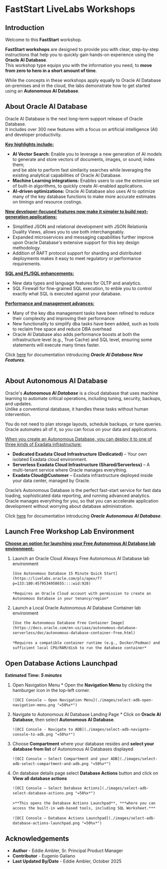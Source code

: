 # FastStart LiveLabs Workshops 

## Introduction  

Welcome to this **FastStart** workshop.  

**FastStart workshops** are designed to provide you with clear, step-by-step instructions that help you to quickly gain hands-on experience using the **Oracle AI Database**.  
This workshop type equips you with the information you need, to **move from zero to hero in a short amount of time**.

While the concepts in these workshops apply equally to Oracle AI Database on-premises and in the cloud, the labs demonstrate how to get started using an **Autonomous AI Database**.


## About Oracle AI Database
Oracle AI Database is the next long-term support release of Oracle Database.  
It includes over 300 new features with a focus on artificial intelligence (AI) and developer productivity.  

<u>**Key highlights include:**</u>

* **AI Vector Search:** Enable you to leverage a new generation of AI models to generate and store vectors of documents, images, or sound; index them;  
and be able to perform fast similarity searches while leveraging the existing analytical capabilities of Oracle AI Database.
* **Machine Learning integrations:** Enables users to use the extensive set of built-in algorithms, to quickly create AI-enabled applications.
* **AI-driven optimizations:** Oracle AI Database also uses AI to optimize many of the key database functions to make more accurate estimates on timings and resource costings.  

<u>**New developer-focused features now make it simpler to build next-generation applications:**</u>

* Simplified JSON and relational development with JSON Relationla Duality Views, allows you to use both interchangeably.
* Expanded microservices and messaging capabilities further improve upon Oracle Database's extensive support for this key design methodology.
* Addition of RAFT protocol support for sharding and distributed deployments makes it easy to meet regulatory or performance requirements.  

<u>**SQL and PL/SQL enhancements:**</u>

* New data types and language features for OLTP and analytics.
* SQL Firewall for fine-grained SQL execution, to enble you to control exactly what SQL is executed against your database.  

<u>**Performance and management advances:**</u>

* Many of the key dba management tasks have been refined to reduce their complexity and improving their performance
* New functionality to simplify dba tasks have been added, such as tools to reclaim free space and reduce DBA overhead
* Oracle AI Database also adds performance boosts at both the infrastructure level (e.g., True Cache) and SQL level, ensuring some statements will execute many times faster.


Click [here](https://docs.oracle.com/en/database/oracle/oracle-database/23/nfcoa/feature_highlights.html) for documentation introducing ***Oracle AI Database New Features***.  
<br>

## About Autonomous AI Database
Oracle's ***Autonomous AI Database*** is a cloud database that uses machine learning to automate critical operations, including tuning, security, backups, and updates.  
Unlike a conventional database, it handles these tasks without human intervention.

You do not need to plan storage layouts, schedule backups, or tune queries. Oracle automates all of it, so you can focus on your data and applications.

<u>When you create an Autonomous Database, you can deploy it to one of three kinds of Exadata infrastructure:</u>

* **Dedicated Exadata Cloud Infrastructure (Dedicated)** – Your own isolated Exadata cloud environment.
* **Serverless Exadata Cloud Infrastructure (Shared/Serverless)** – A multi-tenant service where Oracle manages everything.
* **Exadata Cloud@Customer** – Exadata infrastructure deployed inside your data center, managed by Oracle.


Oracle’s Autonomous Database is the perfect fast-start service for fast data loading, sophisticated data reporting, and running advanced analytics.  
Oracle manages everything for you, so that you can accelerate application development without worrying about database administration.

Click [here](https://docs.oracle.com/en/cloud/paas/autonomous-database/index.html) for documentation introducing ***Oracle Autonomous AI Database***.  


## Launch Free Workshop Lab Environment


<u>**Choose an option for launching your Free Autonomous AI Database lab environment:**</u>.  

1. Launch an Oracle Cloud Always Free Autonomous AI Database lab environment

       [Use Autonomous Database 15 Minute Quick Start](https://livelabs.oracle.com/pls/apex/f?p=133:180:4579534958655::::wid:928)
    
       *Requires an Oracle Cloud account with permission to create an Autonomous Database in your tenancy/region*
    

1. Launch a Local Oracle Autonomous AI Database Container lab environment  

       [Use the Autonomous Database Free Container Image](https://docs.oracle.com/en-us/iaas/autonomous-database-serverless/doc/autonomous-database-container-free.html)
    
       *Requires a compatible container runtime (e.g., Docker/Podman) and sufficient local CPU/RAM/disk to run the database container*
    

## Open Database Actions Launchpad

**Estimated Time:** ***5 minutes***

1. Open Navigation Menu
       * Open the **Navigation Menu** by clicking the hamburger icon in the top-left corner.

       ![OCI Console – Open Navigation Menu](./images/select-adb-open-navigation-menu.png "=50%x*")

2. Navigate to Autonomous AI Database Landing Page
       * Click on **Oracle AI Database**, then select **Autonomous AI Database**.

       ![OCI Console - Navigate to ADB](./images/select-adb-navigate-console-to-adb.png "=50%x*")

3. Choose **Compartment** where your database resides and **select your database from list** of Autonomous AI Databases displayed

       ![OCI Console – Select Compartment and your ADB](./images/select-adb-select-compartment-and-adb.png "=50%x*")

4. On database details page select **Database Actions** button and click on **View all database actions**

       ![OCI Console – Select Database Actions](./images/select-adb-select-database-actions.png "=50%x*")

       >**This opens the Database Actions Launchpad**, ***where you can access the built-in web-based tools, including SQL Worksheet.***

       ![OCI Console – Database Actions Launchpad](./images/select-adb-database-actions-launchpad.png "=50%x*")

## Acknowledgements

- **Author** - Eddie Ambler, Sr. Principal Product Manager
- **Contributor** - Eugenio Galiano
- **Last Updated By/Date** - Eddie Ambler, October 2025
